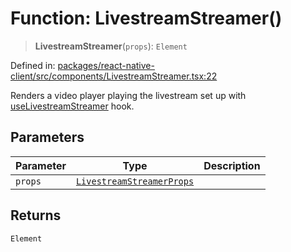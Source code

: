 # Function: LivestreamStreamer()

> **LivestreamStreamer**(`props`): `Element`

Defined in: [packages/react-native-client/src/components/LivestreamStreamer.tsx:22](https://github.com/fishjam-cloud/mobile-client-sdk/blob/a60616b68cd043388665165d49f98ce759f80517/packages/react-native-client/src/components/LivestreamStreamer.tsx#L22)

Renders a video player playing the livestream set up with [useLivestreamStreamer](useLivestreamStreamer.md) hook.

## Parameters

| Parameter | Type | Description |
| ------ | ------ | ------ |
| `props` | [`LivestreamStreamerProps`](../type-aliases/LivestreamStreamerProps.md) |  |

## Returns

`Element`
